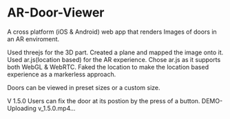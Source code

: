 # AR-Door-Viewer
A cross platform (iOS &amp; Android) web app that renders Images of doors in an AR enviroment.

Used threejs for the 3D part. Created a plane and mapped the image onto it.
Used ar.js(location based) for the AR experience.
Chose ar.js as it supports both WebGL & WebRTC.
Faked the location to make the location based experience as a markerless approach.


Doors can be viewed in preset sizes or a custom size.


V 1.5.0
Users can fix the door at its postion by the press of a button.
DEMO- 
Uploading v_1.5.0.mp4…



